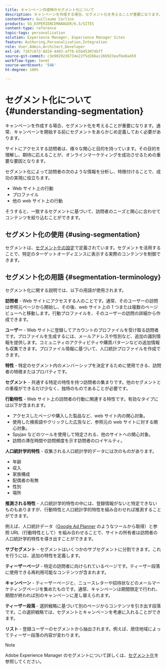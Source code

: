 ```yaml
---
title: キャンペーン作成時のセグメント化について
description: キャンペーンを作成する場合、セグメント化を考えることが重要になります。
contentOwner: Guillaume Carlino
products: SG_EXPERIENCEMANAGER/6.5/SITES
content-type: reference
topic-tags: personalization
solution: Experience Manager, Experience Manager Sites
feature: Authoring,Personalization,Integration
role: User,Admin,Architect,Developer
exl-id: 7167c672-8d24-4493-aff6-b5b453074bff
source-git-commit: c3e9029236734e22f5d266ac26b923eafbe0a459
workflow-type: tm+mt
source-wordcount: '546'
ht-degree: 100%

---
```


# セグメント化について {#understanding-segmentation}

キャンペーンを作成する場合、セグメント化を考えることが重要になります。通常、キャンペーンを開始する前にセグメントをあらかじめ定義しておく必要があります。

サイトにアクセスする訪問者は、様々な関心と目的を持っています。その目的を理解し、期待に応えることが、オンラインマーケティングを成功させるための重要な要因となります。

セグメント化によって訪問者の次のような情報を分析し、特徴付けることで、成功の実現に役立ちます。

* Web サイト上の行動
* プロファイル
* 他の web サイト上の行動

そうすると、一致するセグメントに基づいて、訪問者のニーズと関心に合わせてコンテンツを絞り込むことができます。

## セグメント化の使用 {#using-segmentation}

セグメントは、[セグメント化の設定](/help/sites-administering/campaign-segmentation.md)で定義されています。セグメントを活用することで、特定のターゲットオーディエンスに表示する実際のコンテンツを制御できます。

## セグメント化の用語 {#segmentation-terminology}

セグメント化に関する説明では、以下の用語が使用されます。

**訪問者** - Web サイトにアクセスする人のことです。通常、そのユーザーの訪問は参照元ページから開始し、その後、web サイト上の 1 つまたは複数のページビューへと移動します。行動プロファイルを、そのユーザーの訪問の詳細から作成できます。

**ユーザー** - Web サイトに登録してアカウントのプロファイルを受け取る訪問者です。プロファイルを生成するには、メールアドレスや性別など、追加の識別情報を提供します。コミュニティのアクティビティや購買パターンなどの追加情報も収集できます。プロファイル情報に基づいて、人口統計プロファイルを作成できます。

**特性** - 特定のセグメント内のメンバーシップを決定するために使用できる、訪問者の特徴またはプロパティです。

**セグメント** - 共通する特定の特性を持つ訪問者の集まりです。他のセグメントとの重複ができるだけ少なく、独特のものであることが必要です。

**行動特性** - Web サイト上の訪問者の行動に関連する特性です。有効なタイプには以下が含まれます。

* アクセスしたページや購入した製品など、web サイト内の関心対象。
* 使用した検索語やクリックした広告など、参照元の web サイトに対する関心対象。
* Spyjax などのツールを使用して特定される、他のサイトへの関心対象。
* 訪問の滞在時間や訪問頻度を示す訪問者のロイヤルティ。

**人口統計学的特性** - 収集される人口統計学的データには次のものがあります。

* 年齢
* 収入
* 家族構成
* 配偶者の有無
* 性別
* 場所

**推測される特性** - 人口統計学的特性の中には、登録情報がないと特定できないものもありますが、行動特性と人口統計学的特性を組み合わせれば推測することができます。

例えば、人口統計データ（[Google Ad Planner](https://www.google.com/adplanner/) のようなツールから取得）と参照 URL（行動特性として）を組み合わせることで、サイトの所有者は訪問者の人口統計学的特性を導き出すことができます。

**サブセグメント** - セグメントはいくつかのサブセグメントに分割できます。これを行うには、追加の特性を定義します。

**ティーザーページ** - 特定の訪問者に向けられているページです。ティーザー段落に使用できる再利用可能なコンテンツが含まれます。

**キャンペーン** - ティーザーページと、ニュースレターや招待状などのメールマーケティングページを集めたものです。通常、キャンペーンは期間限定で行われ、期間が終われば別のキャンペーンに差し替えられます。

**ティーザー段落** - 選択戦略に基づいて別のページからコンテンツを引き出す段落です。この選択戦略では、セグメントとキャンペーンを考慮に入れることができます。

**リスト** - 登録ユーザーのセグメントから抽出されます。例えば、居住地域によってティーザー段落の内容が変わります。

>[!NOTE]
>
>Adobe Experience Manager のセグメントについて詳しくは、[セグメント化](/help/sites-administering/campaign-segmentation.md)を参照してください。
